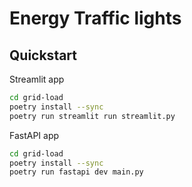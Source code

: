 # Energy Traffic lights

## Quickstart

Streamlit app

```bash
cd grid-load
poetry install --sync
poetry run streamlit run streamlit.py
```

FastAPI app

```bash
cd grid-load
poetry install --sync
poetry run fastapi dev main.py
```
